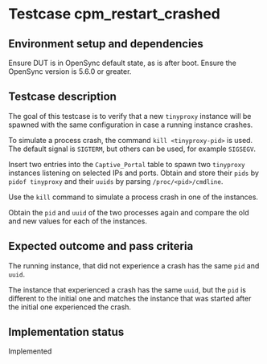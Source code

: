 # Testcase cpm_restart_crashed

## Environment setup and dependencies

Ensure DUT is in OpenSync default state, as is after boot. Ensure the OpenSync version is 5.6.0 or greater.

## Testcase description

The goal of this testcase is to verify that a new `tinyproxy` instance will be spawned with the same configuration in
case a running instance crashes.

To simulate a process crash, the command `kill <tinyproxy-pid>` is used. The default signal is `SIGTERM`, but others can
be used, for example `SIGSEGV`.

Insert two entries into the `Captive_Portal` table to spawn two `tinyproxy` instances listening on selected IPs and
ports. Obtain and store their `pids` by `pidof tinyproxy` and their `uuids` by parsing `/proc/<pid>/cmdline`.

Use the `kill` command to simulate a process crash in one of the instances.

Obtain the `pid` and `uuid` of the two processes again and compare the old and new values for each of the instances.

## Expected outcome and pass criteria

The running instance, that did not experience a crash has the same `pid` and `uuid`.

The instance that experienced a crash has the same `uuid`, but the `pid` is different to the initial one and matches the
instance that was started after the initial one experienced the crash.

## Implementation status

Implemented

